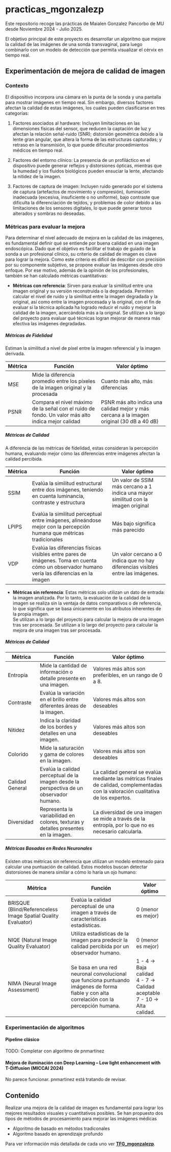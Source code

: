 # practicas_mgonzalezp

Este repositorio recoge las prácticas de Maialen Gonzalez Pancorbo de MU desde Noviembre 2024 - Julio 2025.

El objetivo principal de este proyecto es desarrollar un algoritmo que mejore la calidad de las imágenes de una sonda transvaginal, para luego combinarlo con un modelo de detección que permita visualizar el cérvix en tiempo real. 

## Experimentación de mejora de calidad de imagen

### Contexto
El dispositivo incorpora una cámara en la punta de la sonda y una pantalla para mostrar imágenes en tiempo real. Sin embargo, diversos factores afectan la calidad de estas imágenes, los cuales pueden clasificarse en tres categorías:

1. Factores asociados al hardware: Incluyen limitaciones en las dimensiones físicas del sensor, que reducen la captación de luz y afectan la relación señal-ruido (SNR); distorsión geométrica debido a la lente gran angular, que altera la forma de las estructuras capturadas; y retraso en la transmisión, lo que puede dificultar procedimientos médicos en tiempo real.

2. Factores del entorno clínico: La presencia de un profiláctico en el dispositivo puede generar reflejos y distorsiones ópticas, mientras que la humedad y los fluidos biológicos pueden ensuciar la lente, afectando la nitidez de la imagen.

3. Factores de captura de imagen: Incluyen ruido generado por el sistema de captura (artefactos de movimiento y compresión), iluminación inadecuada (excesiva, insuficiente o no uniforme), bajo contraste que dificulta la diferenciación de tejidos, y problemas de color debido a las limitaciones de los sensores digitales, lo que puede generar tonos alterados y sombras no deseadas.

### Métricas para evaluar la mejora
Para determinar el nivel adecuado de mejora en la calidad de las imágenes, es fundamental definir qué se entiende por buena calidad en una imagen endoscópica. Dado que el objetivo es facilitar el trabajo de guiado de la sonda a un profesional clínico, su criterio de calidad de imagen es clave para lograr la mejora. Como este criterio es difícil de describir con precisión por su componente subjetivo, se propone evaluar las imágenes desde otro enfoque. Por ese motivo, además de la opinión de los profesionales, también se han calculado métricas cuantitativas: 

- **Métricas con referencia**: Sirven para evaluar la similitud entre una imagen original y su versión reconstruida o la degradada. Permiten calcular el nivel de ruido y la similitud entre la imagen degradada y la original, así como entre la imagen procesada y la original, con el fin de evaluar si la técnica aplicada ha logrado reducir el ruido y mejorar la calidad de la imagen, acercándola más a la original. 
Se utilizan a lo largo del proyecto para evaluar qué técnicas logran mejorar de manera más efectiva las imágenes degradadas.


##### Métricas de Fidelidad
Estiman la similitud a nivel de píxel entre la imagen referencial y la imagen derivada.

| Métrica | Función | Valor óptimo |
|---------|---------|--------------|
| MSE     | Mide la diferencia promedio entre los píxeles de la imagen original y la procesada | Cuanto más alto, más diferencias |
| PSNR    | Compara el nivel máximo de la señal con el ruido de fondo. Un valor más alto indica mejor calidad | PSNR más alto indica una calidad mejor y más cercana a la imagen original (30 dB a 40 dB) |

##### Métricas de Calidad
A diferencia de las métricas de fidelidad, estas consideran la percepción humana, evaluando mejor cómo las diferencias entre imágenes afectan la calidad percibida.

| Métrica | Función | Valor óptimo |
|---------|---------|--------------|
| SSIM    | Evalúa la similitud estructural entre dos imágenes, teniendo en cuenta luminancia, contraste y estructura | Un valor de SSIM más cercano a 1 indica una mayor similitud con la imagen original |
| LPIPS   | Evalúa la similitud perceptual entre imágenes, alineándose mejor con la percepción humana que métricas tradicionales | Más bajo significa más parecido |
| VDP     | Evalúa las diferencias físicas visibles entre pares de imágenes. Toma en cuenta cómo un observador humano vería las diferencias en la imagen | Un valor cercano a 0 indica que no hay diferencias visibles entre las imágenes. |


- **Métricas sin referencia**: Estas métricas solo utilizan un dato de entrada: la imagen analizada. Por lo tanto, la evaluación de la calidad de la imagen se realiza sin la ventaja de datos comparativos o de referencia, lo que significa que se basa únicamente en los atributos inherentes de la propia imagen.  
Se utilizan a lo largo del proyecto para calcular la mejora de una imagen tras ser procesada. 
Se utilizan a lo largo del proyecto para calcular la mejora de una imagen tras ser procesada. 



##### Métricas de Calidad

| Métrica       | Función                                                                                             | Valor óptimo                                                                 |
|---------------|-----------------------------------------------------------------------------------------------------|-------------------------------------------------------------------------------|
| Entropía      | Mide la cantidad de información o detalle presente en una imagen.                                    | Valores más altos son preferibles, en un rango de 0 a 8.                      |
| Contraste     | Evalúa la variación en el brillo entre diferentes áreas de la imagen.                                | Valores más altos son deseables                                                |
| Nitidez       | Indica la claridad de los bordes y detalles en una imagen.                                          | Valores más altos son deseables                                                |
| Colorido      | Mide la saturación y gama de colores en la imagen.                                                  | Valores más altos son deseables                                                |
| Calidad General | Evalúa la calidad perceptual de la imagen desde la perspectiva de un observador humano.            | La calidad general se evalúa mediante las métricas finales de calidad, complementadas con la valoración cualitativa de los expertos. |
| Diversidad    | Representa la variabilidad en colores, texturas y detalles presentes en la imagen.                  | La diversidad de una imagen se mide a través de la entropía, por lo que no es necesario calcularla. |

##### Métricas Basadas en Redes Neuronales

Existen otras métricas sin referencia que utilizan un modelo entrenado para calcular una puntuación de calidad. Estos modelos buscan detectar distorsiones de manera similar a cómo lo haría un ojo humano:

| Métrica                                     | Función                                                                                             | Valor óptimo                                                                 |
|---------------------------------------------|-----------------------------------------------------------------------------------------------------|-------------------------------------------------------------------------------|
| BRISQUE (Blind/Referenceless Image Spatial Quality Evaluator) | Evalúa la calidad perceptual de una imagen a través de características estadísticas.               | 0 (menor es mejor)                                                           |
| NIQE (Natural Image Quality Evaluator)     | Utiliza estadísticas de la imagen para predecir la calidad percibida por un observador humano.       | 0 (menor es mejor)                                                           |
| NIMA (Neural Image Assessment)             | Se basa en una red neuronal convolucional que funciona puntuando imágenes de forma fiable y con alta correlación con la percepción humana. | 1 - 4 → Baja calidad<br>4 - 7 → Calidad aceptable<br>7 - 10 → Alta calidad.  |
   

### Experimentación de algoritmos

#### Pipeline clásico 

TODO: Completar con algoritmo de pnmartinez

#### Mejora de iluminación con Deep Learning – Low light enhancement with T-Diffusion (MICCAI 2024)

No parece funcionar. pnmartinez está tratando de revisar.

## Contenido

Realizar una mejora de la calidad de imagen es fundamental para lograr los mejores resultados visuales y cuantitativos posibles. Se han propuesto dos tipos de métodos de procesamiento para mejorar las imágenes médicas  

- Algoritmo de basado en métodos tradiconales
- Algoritmo basado en aprendizaje profundo

Para ver información más detallada de cada uno ver **[TFG_mgonzalezp](https://gitlab.com/vicomtech/v6/projects/VISUALIZE_INNITIUS/practicas_mgonzalezp/-/tree/features/TFG_mgonzalezp)**.


